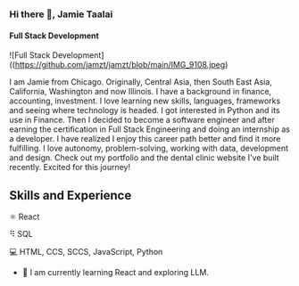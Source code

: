### Hi there 👋, Jamie Taalai
#### Full Stack Development
![Full Stack Development]((https://github.com/jamzt/jamzt/blob/main/IMG_9108.jpeg)



I am Jamie from Chicago. Originally, Central Asia, then South East Asia, California, Washington and now Illinois. I have a background in finance, accounting, investment. I love learning new skills, languages, frameworks and seeing where technology is headed. I got interested in Python and its use in Finance. Then I decided to become a software engineer and after earning the certification in Full Stack Engineering and doing an internship as a developer. I have realized I enjoy this career path better and find it more fulfilling. I love autonomy, problem-solving, working with data, development and design. Check out my portfolio and the dental clinic website I've built recently.  Excited for this journey!

## Skills and Experience
 ⚛️ React

⠻ SQL

💻 HTML, CCS, SCCS, JavaScript, Python


- 🔭 I am currently learning React and exploring LLM.




